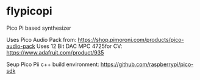 # flypicopi
Pico Pi based synthesizer

Uses Pico Audio Pack from: https://shop.pimoroni.com/products/pico-audio-pack
Uses 12 Bit DAC MPC 4725for CV: https://www.adafruit.com/product/935

Seup Pico Pii c++ build environment: https://github.com/raspberrypi/pico-sdk


